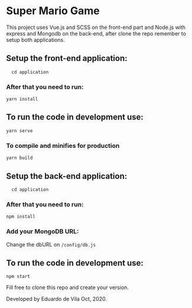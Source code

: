 # Super Mario Game

This project uses Vue.js and SCSS on the front-end part and Node.js with express and Mongodb on the back-end, after clone the repo remember to setup both applications.

## Setup the front-end application:
```
  cd application
```

### After that you need to run:
```
yarn install
```

## To run the code in development use:
```
yarn serve
```

### To compile and minifies for production
```
yarn build
```

## Setup the back-end application:
```
  cd application
```

### After that you need to run:
```
npm install
```

### Add your MongoDB URL:
  Change the dbURL on `/config/db.js`

## To run the code in development use:
```
npm start
```

Fill free to clone this repo and create your version.

Developed by Eduardo de Vila Oct, 2020.
